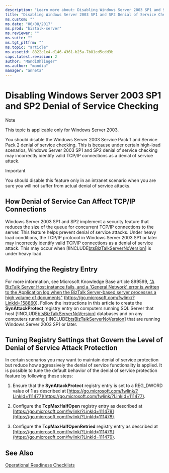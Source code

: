 ```yaml
---
description: "Learn more about: Disabling Windows Server 2003 SP1 and SP2 Denial of Service Checking"
title: "Disabling Windows Server 2003 SP1 and SP2 Denial of Service Checking | Microsoft Docs"
ms.custom: ""
ms.date: "06/08/2017"
ms.prod: "biztalk-server"
ms.reviewer: ""
ms.suite: ""
ms.tgt_pltfrm: ""
ms.topic: "article"
ms.assetid: 8822c1e4-d146-4361-b25a-7b81cd5cdd3b
caps.latest.revision: 2
author: "MandiOhlinger"
ms.author: "mandia"
manager: "anneta"
---
```

# Disabling Windows Server 2003 SP1 and SP2 Denial of Service Checking
> [!NOTE]
>  This topic is applicable only for Windows Server 2003.

 You should disable the Windows Server 2003 Service Pack 1 and Service Pack 2 denial of service checking. This is because under certain high-load scenarios, Windows Server 2003 SP1 and SP2 denial of service checking may incorrectly identify valid TCP/IP connections as a denial of service attack.

> [!IMPORTANT]
>  You should disable this feature only in an intranet scenario when you are sure you will not suffer from actual denial of service attacks.

## How Denial of Service Can Affect TCP/IP Connections
 Windows Server 2003 SP1 and SP2 implement a security feature that reduces the size of the queue for concurrent TCP/IP connections to the server. This feature helps prevent denial of service attacks. Under heavy load conditions, the TCP/IP protocol in Windows Server 2003 SP1 or later may incorrectly identify valid TCP/IP connections as a denial of service attack. This may occur when [!INCLUDE[btsBizTalkServerNoVersion](../includes/btsbiztalkservernoversion-md.md)] is under heavy load.

## Modifying the Registry Entry
 For more information, see Microsoft Knowledge Base article 899599, ["A BizTalk Server Host instance fails, and a 'General Network' error is written to the Application log when the BizTalk Server-based server processes a high volume of documents"](https://go.microsoft.com/fwlink/?LinkId=158860) (<https://go.microsoft.com/fwlink/?LinkId=158860>). Follow the instructions in this article to create the **SynAttackProtect** registry entry on computers running SQL Server that host [!INCLUDE[btsBizTalkServerNoVersion](../includes/btsbiztalkservernoversion-md.md)] databases and on any computers running [!INCLUDE[btsBizTalkServerNoVersion](../includes/btsbiztalkservernoversion-md.md)] that are running Windows Server 2003 SP1 or later.

## Tuning Registry Settings that Govern the Level of Denial of Service Attack Protection
 In certain scenarios you may want to maintain denial of service protection but reduce how aggressively the denial of service functionality is applied. It is possible to tune the default behavior of the denial of service protection feature by following these steps:

1.  Ensure that the **SynAttackProtect** registry entry is set to a REG_DWORD value of **1** as described at [https://go.microsoft.com/fwlink/?LinkId=111477](https://go.microsoft.com/fwlink/?LinkId=111477).

2.  Configure the **TcpMaxHalfOpen** registry entry as described at [https://go.microsoft.com/fwlink/?LinkId=111478](https://go.microsoft.com/fwlink/?LinkId=111478).

3.  Configure the **TcpMaxHalfOpenRetried** registry entry as described at [https://go.microsoft.com/fwlink/?LinkId=111479](https://go.microsoft.com/fwlink/?LinkId=111479).

## See Also
 [Operational Readiness Checklists](../technical-guides/operational-readiness-checklists.md)
